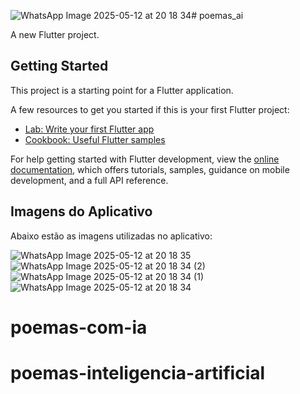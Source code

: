 ![WhatsApp Image 2025-05-12 at 20 18 34](https://github.com/user-attachments/assets/c6d89607-c38e-4b48-abd1-5c179ed4f37f)# poemas_ai

A new Flutter project.

## Getting Started

This project is a starting point for a Flutter application.

A few resources to get you started if this is your first Flutter project:

- [Lab: Write your first Flutter app](https://docs.flutter.dev/get-started/codelab)
- [Cookbook: Useful Flutter samples](https://docs.flutter.dev/cookbook)

For help getting started with Flutter development, view the
[online documentation](https://docs.flutter.dev/), which offers tutorials,
samples, guidance on mobile development, and a full API reference.

## Imagens do Aplicativo

Abaixo estão as imagens utilizadas no aplicativo:

![WhatsApp Image 2025-05-12 at 20 18 35](https://github.com/user-attachments/assets/60163e1f-9fca-4cdc-8c64-43040c90f6cd)
![WhatsApp Image 2025-05-12 at 20 18 34 (2)](https://github.com/user-attachments/assets/b16ed6d4-b3ad-403f-9c31-4d40437d5d38)
![WhatsApp Image 2025-05-12 at 20 18 34 (1)](https://github.com/user-attachments/assets/287e65d6-6318-4cb4-8155-05a94abeb2d4)
![WhatsApp Image 2025-05-12 at 20 18 34](https://github.com/user-attachments/assets/c14d4851-bf44-40de-9c35-a2f812ff44b4)


# poemas-com-ia
# poemas-inteligencia-artificial
